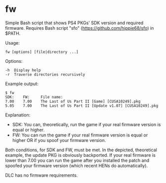 # fw
Simple Bash script that shows PS4 PKGs' SDK version and required firmware. 
Requires Bash script "sfo" (https://github.com/hippie68/sfo) in $PATH.

Usage:

    fw [options] [file|directory ...]
    
Options:

    -h  Display help
    -r  Traverse directories recursively

Example output:

    $ fw
    SDK:    FW:     File name:
    7.00	7.00    The Last of Us Part II [Game] [CUSA10249].pkg
    5.05	7.00    The Last of Us Part II [Update v1.07] [CUSA10249].pkg

Explanation:
- SDK: You can, theoretically, run the game if your real firmware version is equal or higher.
- FW: You can run the game if your real firmware version is equal or higher OR if you spoof your firmware version.

Both conditions, for SDK and FW, must be met.
In the depicted, theoretical example, the update PKG is obviously backported. If your real firmware is lower than 7.00 you can run the game after you installed the patch and spoofed your firmware version (which recent HENs do automatically).

DLC has no firmware requirements.
